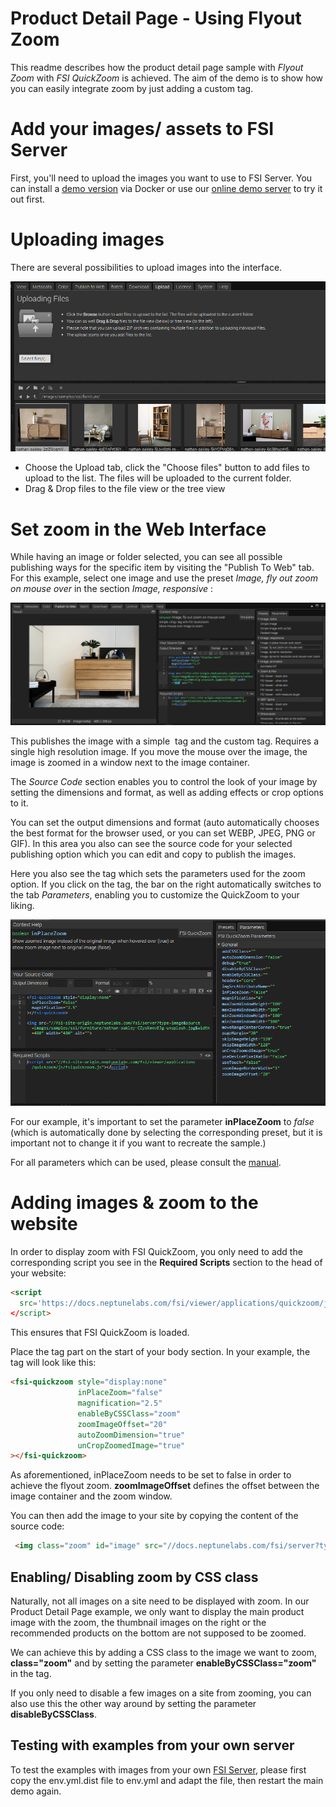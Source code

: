 # Product Detail Page - Using Flyout Zoom

This readme describes how the product detail page sample with *Flyout Zoom* with *FSI QuickZoom* is achieved.
The aim of the demo is to show how you can easily integrate zoom by just adding a custom tag.

# Add your images/ assets to FSI Server

First, you'll need to upload the images you want to use to FSI Server.
You can install a [demo version](https://www.neptunelabs.com/get/) via Docker or use our [online demo server](https://demo.fsi-server.com/fsi/interface/) to try it out first.

# Uploading images

There are several possibilities to upload images into the interface.

![Config Image](readme-flyout.png)

- Choose the Upload tab, click the "Choose files" button to add files to upload to the list. The files will be uploaded to the current folder.
- Drag & Drop files to the file view or the tree view

# Set zoom in the Web Interface

While having an image or folder selected, you can see all possible publishing ways for the specific item by visiting the "Publish To Web" tab.
For this example, select one image and use the preset *Image, fly out zoom on mouse over* in the section *Image, responsive* :

![Config Image](readme-flyout-1.png)

This publishes the image with a simple <img> tag and the custom <fsi-quickzoom> tag. Requires a single high resolution image.
If you move the mouse over the image, the image is zoomed in a window next to the image container.

The *Source Code* section enables you to control the look of your image by setting the dimensions and format, as well as adding effects or crop options to it.

You can set the output dimensions and format (auto automatically chooses the best format for the browser used, or you can set WEBP, JPEG, PNG or GIF).
In this area you also can see the source code for your selected publishing option which you can edit and copy to publish the images.

Here you also see the <fsi-quickzoom> tag which sets the parameters used for the zoom option.
If you click on the tag, the bar on the right automatically switches to the tab *Parameters*, enabling you to customize the QuickZoom to your liking.

![Config Image](readme-flyout-2.png)

For our example, it's important to set the parameter **inPlaceZoom** to *false* (which is automatically done by selecting the corresponding preset, but it is important not to change it if you want to recreate the sample.)


For all parameters which can be used, please consult the [manual](https://docs.neptunelabs.com/fsi-viewer/latest/fsi-quickzoom).


# Adding images & zoom to the website

In order to display zoom with FSI QuickZoom, you only need to add the corresponding script you see in the **Required Scripts** section to the head of your website:

```html
<script
  src='https://docs.neptunelabs.com/fsi/viewer/applications/quickzoom/js/fsiquickzoom.js'
</script>
```
This ensures that FSI QuickZoom is loaded.

Place the <fsi-quickzoom> tag part on the start of your body section. In your example, the tag will look like this:
```html
<fsi-quickzoom style="display:none"
               inPlaceZoom="false"
               magnification="2.5"
               enableByCSSClass="zoom"
               zoomImageOffset="20"
               autoZoomDimension="true"
               unCropZoomedImage="true"
></fsi-quickzoom>
```

As aforementioned, inPlaceZoom needs to be set to false in order to achieve the flyout zoom.
**zoomImageOffset** defines the offset between the image container and the zoom window.

You can then add the image to your site by copying the content of the source code:

```html
 <img class="zoom" id="image" src="//docs.neptunelabs.com/fsi/server?type=image&source=images/samples/ssi/furniture/nathan-oakley-o4s4AfTgOvg-unsplash.jpg&width=840" width="840" alt="">
```

## Enabling/ Disabling zoom by CSS class

Naturally, not all images on a site need to be displayed with zoom. In our Product Detail Page example, we only want to display the main product image with the zoom, the thumbnail images on the right or the recommended products on the bottom are not supposed to be zoomed.

We can achieve this by adding a CSS class to the image we want to zoom, **class="zoom"** and by setting the parameter **enableByCSSClass="zoom"** in the <fsi-quickzoom> tag.

If you only need to disable a few images on a site from zooming, you can also use this the other way around by setting the parameter **disableByCSSClass**.

## Testing with examples from  your own server

To test the examples with images from your own [FSI Server](https://www.neptunelabs.com/fsi-server/), please first copy the env.yml.dist file to env.yml and adapt the file, then restart the main demo again.
